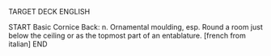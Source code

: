 TARGET DECK
ENGLISH

START
Basic
Cornice
Back: n. Ornamental moulding, esp. Round a room just below the ceiling or as the topmost part of an entablature. [french from italian]
END
